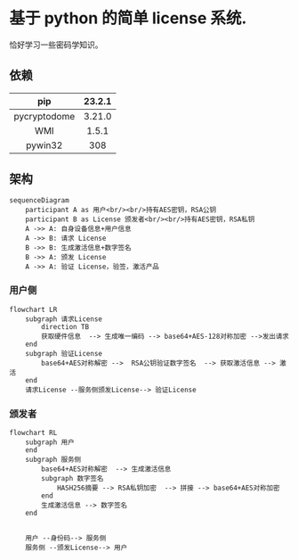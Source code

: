 # 基于 python 的简单 license 系统.

恰好学习一些密码学知识。

## 依赖

|     pip      | 23.2.1 |
| :----------: | :----: |
| pycryptodome | 3.21.0 |
|     WMI      | 1.5.1  |
|   pywin32    |  308   |

## 架构

```mermaid
sequenceDiagram
	participant A as 用户<br/><br/>持有AES密钥，RSA公钥
	participant B as License 颁发者<br/><br/>持有AES密钥，RSA私钥
	A ->> A: 自身设备信息+用户信息
	A ->> B: 请求 License
	B ->> B: 生成激活信息+数字签名
	B ->> A: 颁发 License 
	A ->> A: 验证 License，验签，激活产品

```

### 用户侧

```mermaid
flowchart LR
	subgraph 请求License
		direction TB
        获取硬件信息  --> 生成唯一编码 --> base64+AES-128对称加密 -->发出请求
    end
    subgraph 验证License
    	base64+AES对称解密 -->  RSA公钥验证数字签名  --> 获取激活信息 --> 激活
    end
    请求License --服务侧颁发License--> 验证License
```

### 颁发者

```mermaid
flowchart RL
	subgraph 用户
    end
    subgraph 服务侧
    	base64+AES对称解密  --> 生成激活信息 
    	subgraph 数字签名
    		HASH256摘要 --> RSA私钥加密  --> 拼接 --> base64+AES对称加密
    	end
    	生成激活信息 --> 数字签名
    end


    用户 --身份码--> 服务侧
    服务侧 --颁发License--> 用户
```

